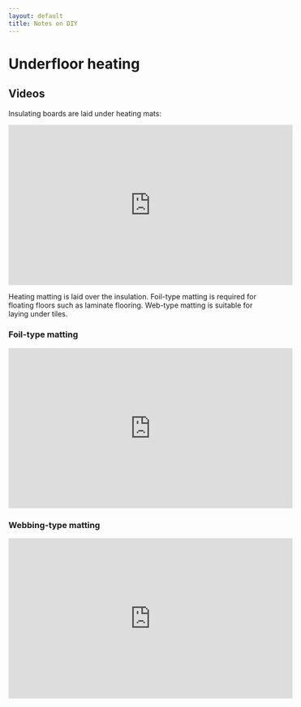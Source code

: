 ```yaml
---
layout: default
title: Notes on DIY
---
```


# Underfloor heating

## Videos

Insulating boards are laid under heating mats:

<div class="videowrap">
<iframe width="560" height="315" src="https://www.youtube.com/embed/fpSwZ58R-VY"
frameborder="0" allowfullscreen></iframe>
</div>

Heating matting is laid over the insulation. Foil-type matting is required for
floating floors such as laminate flooring. Web-type matting is suitable for
laying under tiles.

### Foil-type matting

<div class="videowrap">
<iframe width="560" height="315" src="https://www.youtube.com/embed/yeR2P8LrQVQ"
frameborder="0" allowfullscreen></iframe>
</div>

### Webbing-type matting

<div class="videowrap">
<iframe width="560" height="315" src="https://www.youtube.com/embed/GnIoRsOGQ0E"
frameborder="0" allowfullscreen></iframe>
</div>

